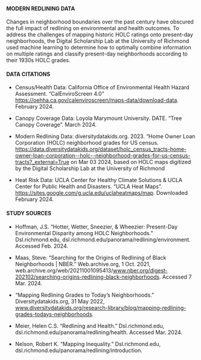 #### MODERN REDLINING DATA

Changes in neighborhood boundaries over the past century have obscured the full impact of redlining on environmental and health outcomes. To address the challenges of mapping historic HOLC ratings onto present-day neighborhoods, the Digital Scholarship Lab at the University of Richmond used machine learning to determine how to optimally combine information on multiple ratings and classify present-day neighborhoods according to their 1930s HOLC grades.

#### DATA CITATIONS

-   Census/Health Data: California Office of Environmental Health Hazard Assessment. “CalEnviroScreen 4.0” <https://oehha.ca.gov/calenviroscreen/maps-data/download-data>. February 2024.

-   Canopy Coverage Data: Loyola Marymount University. DATE. “Tree Canopy Coverage”. March 2024.

-   Modern Redlining Data: diversitydatakids.org. 2023. “Home Owner Loan Corporation (HOLC) neighborhood grades for US census. <https://data.diversitydatakids.org/dataset/holc_census_tracts-home-owner-loan-corporation--holc--neighborhood-grades-for-us-census-tracts?_external=True> on Mar 03 2024, based on HOLC maps digitized by the Digital Scholarship Lab at the University of Richmond

-   Heat Risk Data: UCLA Center for Healthy Climate Solutions & UCLA Center for Public Health and Disasters. “UCLA Heat Maps”. <https://sites.google.com/g.ucla.edu/uclaheatmaps/map>. Downloaded February 2024.

#### STUDY SOURCES 

-   Hoffman, J.S. “Hotter, Wetter, Sneezier, & Wheezier: Present-Day Environmental Disparity among HOLC Neighborhoods.” Dsl.richmond.edu, dsl.richmond.edu/panorama/redlining/environment. Accessed Feb. 2024.

-   Maas, Steve. “Searching for the Origins of Redlining of Black Neighborhoods \| NBER.” Web.archive.org, 1 Oct. 2021, web.archive.org/web/20211001095413/www.nber.org/digest-202102/searching-origins-redlining-black-neighborhoods. Accessed 7 Mar. 2024.

-   “Mapping Redlining Grades to Today’s Neighborhoods.” Diversitydatakids.org, 31 May 2022, www.diversitydatakids.org/research-library/blog/mapping-redlining-grades-todays-neighborhoods.

-   Meier, Helen C.S. “Redlining and Health.” Dsl.richmond.edu, dsl.richmond.edu/panorama/redlining/health. Accessed Mar. 2024.

-   Nelson, Robert K. “Mapping Inequality.” Dsl.richmond.edu, dsl.richmond.edu/panorama/redlining/introduction.
